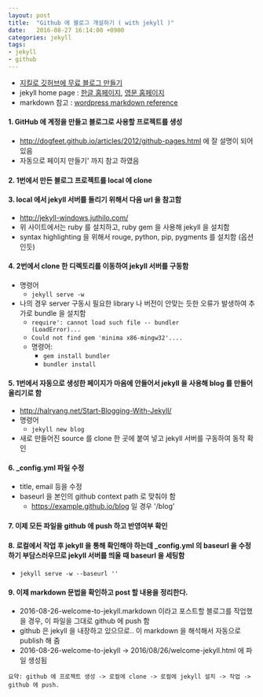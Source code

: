 ```yaml
---
layout: post
title:  "Github 에 블로그 개설하기 ( with jekyll )"
date:   2016-08-27 16:14:00 +0900
categories: jekyll
tags:
- jekyll
- github
---
```


-	[지킬로 깃허브에 무료 블로그 만들기](https://nolboo.kim/blog/2013/10/15/free-blog-with-github-jekyll/)
-	jekyll home page : [한글 홈페이지](http://jekyllrb-ko.github.io), [영문 홈페이지](https://jekyllrb.com)
-	markdown 참고 : [wordpress markdown reference](http://blog.kalkin7.com/2014/02/05/wordpress-markdown-quick-reference-for-koreans/)

#### 1. GitHub 에 계정을 만들고 블로그로 사용할 프로젝트를 생성

-	<http://dogfeet.github.io/articles/2012/github-pages.html> 에 잘 설명이 되어 있음
-	자동으로 페이지 만들기' 까지 참고 하였음

#### 2. 1번에서 만든 블로그 프로젝트를 local 에 clone

#### 3. local 에서 jekyll 서버를 돌리기 위해서 다음 url 을 참고함

-	<http://jekyll-windows.juthilo.com/>
-	위 사이트에서는 ruby 를 설치하고, ruby gem 을 사용해 jekyll 을 설치함
-	syntax highlighting 을 위해서 rouge, python, pip, pygments 를 설치함 (옵션인듯)

#### 4. 2번에서 clone 한 디렉토리를 이동하여 jekyll 서버를 구동함

-	명령어
	-	<code>jekyll serve -w</code>
-	나의 경우 server 구동시 필요한 library 나 버전이 안맞는 듯한 오류가 발생하여 추가로 bundle 을 설치함
	-	<code>require': cannot load such file -- bundler (LoadError)...</code>
	-	<code>Could not find gem 'minima x86-mingw32'.... </code>
	-	명령어:
		-	<code>gem install bundler </code>
		-	<code>bundler install</code>

#### 5. 1번에서 자동으로 생성한 페이지가 마음에 안들어서 jekyll 을 사용해 blog 를 만들어 올리기로 함

-	<http://halryang.net/Start-Blogging-With-Jekyll/>
-	명령어
	-	<code>jekyll new blog</code>
-	새로 만들어진 source 를 clone 한 곳에 붙여 넣고 jekyll 서버를 구동하여 동작 확인

#### 6. _config.yml 파일 수정

-	title, email 등을 수정
-	baseurl 을 본인의 github context path 로 맞춰야 함
	-	https://example.github.io/blog 일 경우 '/blog'

#### 7. 이제 모든 파일을 github 에 push 하고 반영여부 확인

#### 8. 로컬에서 작업 후 jekyll 을 통해 확인해야 하는데 _config.yml 의 baseurl 을 수정하기 부담스러우므로 jekyll 서버를 띄울 때 baseurl 을 세팅함

-	<code>jekyll serve -w --baseurl ''</code>

#### 9. 이제 markdown 문법을 확인하고 post 할 내용을 정리한다.

-	2016-08-26-welcome-to-jekyll.markdown 이라고 포스트할 블로그를 작업했을 경우, 이 파일을 그대로 github 에 push 함
-	github 은 jekyll 을 내장하고 있으므로.. 이 markdown 을 해석해서 자동으로 publish 해 줌
-	2016-08-26-welcome-to-jekyll -> 2016/08/26/welcome-jekyll.html 에 파일 생성됨

```
요약: github 에 프로젝트 생성 -> 로컬에 clone -> 로컬에 jekyll 설치 -> 작업 -> github 에 push.
```

